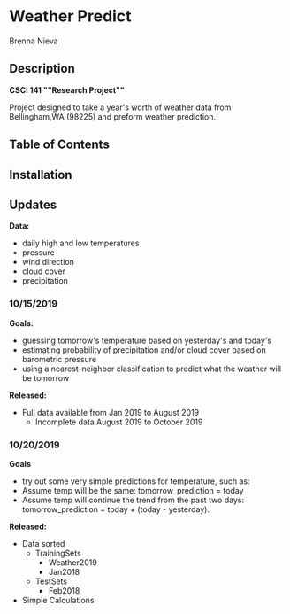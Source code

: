 <H1>Weather Predict</H1>
Brenna Nieva



<h2>Description</h2>

**CSCI 141 ""Research Project""**

Project designed to take a year's worth of weather data from Bellingham,WA (98225) and preform weather prediction.


<H2>Table of Contents</H2>
<h2>Installation</h2>


<h2>Updates</h2>

**Data:**
* daily high and low temperatures
* pressure
* wind direction
* cloud cover
* precipitation

<h3>10/15/2019</h3>


**Goals:**
* guessing tomorrow's temperature based on yesterday's and today's
* estimating probability of precipitation and/or cloud cover based on barometric pressure
* using a nearest-neighbor classification to predict what the weather will be tomorrow

**Released:**
* Full data available from Jan 2019 to August 2019
    * Incomplete data August 2019 to October 2019
<h3>10/20/2019</h3>

**Goals**
* try out some very simple predictions for temperature, such as:
* Assume temp will be the same: tomorrow_prediction = today
* Assume temp will continue the trend from the past two days: tomorrow_prediction = today + (today - yesterday).

**Released:**
* Data sorted
    * TrainingSets
        * Weather2019
        * Jan2018
    * TestSets
        * Feb2018
* Simple Calculations 